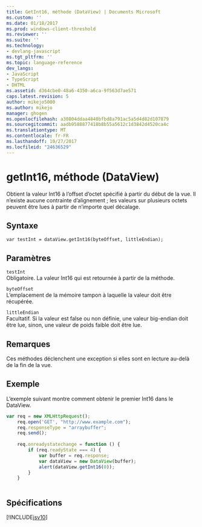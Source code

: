 ```yaml
---
title: GetInt16, méthode (DataView) | Documents Microsoft
ms.custom: ''
ms.date: 01/18/2017
ms.prod: windows-client-threshold
ms.reviewer: ''
ms.suite: ''
ms.technology:
- devlang-javascript
ms.tgt_pltfrm: ''
ms.topic: language-reference
dev_langs:
- JavaScript
- TypeScript
- DHTML
ms.assetid: d364cbe0-48a6-4350-a6ca-9f563d7ae571
caps.latest.revision: 5
author: mikejo5000
ms.author: mikejo
manager: ghogen
ms.openlocfilehash: a30804ddaa4840bfbd8a791ac5a5d4d82d107879
ms.sourcegitcommit: aadb9588877418b8b55a5612c1d3842d4520ca4c
ms.translationtype: MT
ms.contentlocale: fr-FR
ms.lasthandoff: 10/27/2017
ms.locfileid: "24636529"
---
```

# <a name="getint16-method-dataview"></a>getInt16, méthode (DataView)
Obtient la valeur Int16 à l’offset d’octet spécifié à partir du début de la vue. Il n’existe aucune contrainte d’alignement ; les valeurs sur plusieurs octets peuvent être lues à partir de n’importe quel décalage.  
  
## <a name="syntax"></a>Syntaxe  
  
```  
var testInt = dataView.getInt16(byteOffset, littleEndian);   
```  
  
## <a name="parameters"></a>Paramètres  
 `testInt`  
 Obligatoire. La valeur Int16 qui est retournée à partir de la méthode.  
  
 `byteOffset`  
 L’emplacement de la mémoire tampon à laquelle la valeur doit être récupérée.  
  
 `littleEndian`  
 Facultatif. Si la valeur est false ou non définie, une valeur big-endian doit être lue, sinon, une valeur de poids faible doit être lue.  
  
## <a name="remarks"></a>Remarques  
 Ces méthodes déclenchent une exception si elles sont en lecture au-delà de la fin de la vue.  
  
## <a name="example"></a>Exemple  
 L’exemple suivant montre comment obtenir le premier Int16 dans le DataView.  
  
```JavaScript  
var req = new XMLHttpRequest();  
    req.open('GET', "http://www.example.com");  
    req.responseType = "arraybuffer";  
    req.send();  
  
    req.onreadystatechange = function () {  
        if (req.readyState === 4) {  
            var buffer = req.response;  
            var dataView = new DataView(buffer);  
            alert(dataView.getInt16(0));  
        }  
    }  
  
```  
  
## <a name="requirements"></a>Spécifications  
 [!INCLUDE[jsv10](../../javascript/reference/includes/jsv10-md.md)]